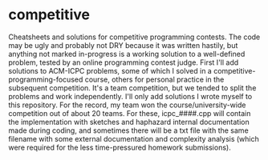 # competitive
Cheatsheets and solutions for competitive programming contests.
The code may be ugly and probably not DRY because it was written hastily, but anything not marked in-progress is a working solution to a well-defined problem, tested by an online programming contest judge.
First I'll add solutions to ACM-ICPC problems, some of which I solved in a competitive-programming-focused course, others for personal practice in the subsequent competition. It's a team competition, but we tended to split the problems and work independently. I'll only add solutions I wrote myself to this repository. For the record, my team won the course/university-wide competition out of about 20 teams.
For these, icpc_####.cpp will contain the implementation with sketches and haphazard internal documentation made during coding, and sometimes there will be a txt file with the same filename with some external documentation and complexity analysis (which were required for the less time-pressured homework submissions).